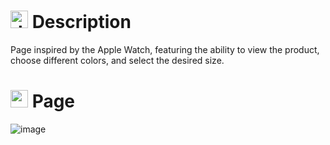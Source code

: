 # <img src="https://github.com/user-attachments/assets/caabfdf0-0f9e-44a3-8200-c6579fe87887" alt="description icon" width="28"> Description
Page inspired by the Apple Watch, featuring the ability to view the product, choose different colors, and select the desired size.

# <img src="https://github.com/user-attachments/assets/8c157935-16aa-4e90-a9a5-1bdb7dd7628b" alt="page icon" width="28"> Page
![image](https://github.com/user-attachments/assets/4aca8e71-e734-4d82-ad94-1b345127cbd7)


